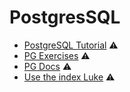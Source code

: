 # PostgresSQL

* [PostgreSQL Tutorial](http://www.postgresqltutorial.com/) ⚠️
* [PG Exercises](https://pgexercises.com/) ⚠️
* [PG Docs](https://www.postgresql.org/docs/9.3/index.html) ⚠️
* [Use the index Luke](https://use-the-index-luke.com/) ⚠️

